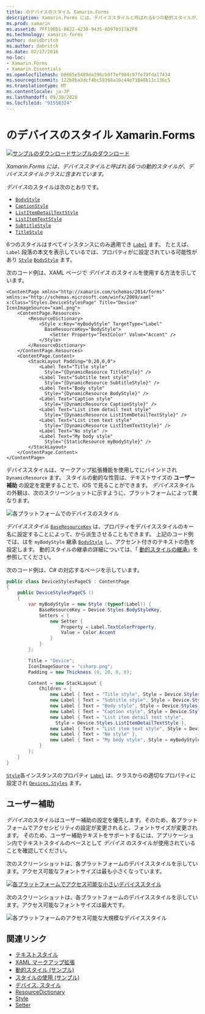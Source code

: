 ```yaml
---
title: のデバイスのスタイル Xamarin.Forms
description: Xamarin.Forms には、デバイススタイルと呼ばれる6つの動的スタイルが、デバイススタイルクラスに含まれています。 この記事では、アプリケーションでデバイスのスタイルを使用する方法について説明し Xamarin.Forms ます。
ms.prod: xamarin
ms.assetid: 7FF19ED1-0822-4238-9435-AD970317A2F8
ms.technology: xamarin-forms
author: davidbritch
ms.author: dabritch
ms.date: 02/17/2016
no-loc:
- Xamarin.Forms
- Xamarin.Essentials
ms.openlocfilehash: b8665e5489da396cb9f7ef984c97fe79fda17434
ms.sourcegitcommit: 122b8ba3dcf4bc59368a16c44e71846b11c136c5
ms.translationtype: MT
ms.contentlocale: ja-JP
ms.lasthandoff: 09/30/2020
ms.locfileid: "91558324"
---
```

# <a name="device-styles-in-no-locxamarinforms"></a>のデバイスのスタイル Xamarin.Forms

[![サンプルのダウンロード](~/media/shared/download.png)サンプルのダウンロード](https://docs.microsoft.com/samples/xamarin/xamarin-forms-samples/userinterface-styles-dynamicstyles)

_Xamarin.Forms には、デバイススタイルと呼ばれる6つの動的スタイルが、デバイススタイルクラスに含まれています。_

*デバイス*のスタイルは次のとおりです。

- [`BodyStyle`](xref:Xamarin.Forms.Device.Styles.BodyStyle)
- [`CaptionStyle`](xref:Xamarin.Forms.Device.Styles.CaptionStyle)
- [`ListItemDetailTextStyle`](xref:Xamarin.Forms.Device.Styles.ListItemDetailTextStyle)
- [`ListItemTextStyle`](xref:Xamarin.Forms.Device.Styles.ListItemTextStyle)
- [`SubtitleStyle`](xref:Xamarin.Forms.Device.Styles.SubtitleStyle)
- [`TitleStyle`](xref:Xamarin.Forms.Device.Styles.TitleStyle)

6つのスタイルはすべてインスタンスにのみ適用でき [`Label`](xref:Xamarin.Forms.Label) ます。 たとえば、 `Label` 段落の本文を表示しているでは、プロパティがに設定されている可能性があり [`Style`](xref:Xamarin.Forms.NavigableElement.Style) [`BodyStyle`](xref:Xamarin.Forms.Device.Styles.BodyStyle) ます。

次のコード例は、XAML ページで *デバイス* のスタイルを使用する方法を示しています。

```xaml
<ContentPage xmlns="http://xamarin.com/schemas/2014/forms" xmlns:x="http://schemas.microsoft.com/winfx/2009/xaml" x:Class="Styles.DeviceStylesPage" Title="Device" IconImageSource="xaml.png">
    <ContentPage.Resources>
        <ResourceDictionary>
            <Style x:Key="myBodyStyle" TargetType="Label"
              BaseResourceKey="BodyStyle">
                <Setter Property="TextColor" Value="Accent" />
            </Style>
        </ResourceDictionary>
    </ContentPage.Resources>
    <ContentPage.Content>
        <StackLayout Padding="0,20,0,0">
            <Label Text="Title style"
              Style="{DynamicResource TitleStyle}" />
            <Label Text="Subtitle text style"
              Style="{DynamicResource SubtitleStyle}" />
            <Label Text="Body style"
              Style="{DynamicResource BodyStyle}" />
            <Label Text="Caption style"
              Style="{DynamicResource CaptionStyle}" />
            <Label Text="List item detail text style"
              Style="{DynamicResource ListItemDetailTextStyle}" />
            <Label Text="List item text style"
              Style="{DynamicResource ListItemTextStyle}" />
            <Label Text="No style" />
            <Label Text="My body style"
              Style="{StaticResource myBodyStyle}" />
        </StackLayout>
    </ContentPage.Content>
</ContentPage>
```

デバイススタイルは、マークアップ拡張機能を使用してにバインドされ `DynamicResource` ます。 スタイルの動的な性質は、テキストサイズの **ユーザー補助** の設定を変更することで、iOS で見ることができます。 *デバイス*スタイルの外観は、次のスクリーンショットに示すように、プラットフォームによって異なります。

![各プラットフォームでのデバイスのスタイル](device-images/device-styles.png)

*デバイススタイル* [`BaseResourceKey`](xref:Xamarin.Forms.Style.BaseResourceKey) は、プロパティをデバイススタイルのキー名に設定することによって、から派生させることもできます。 上記のコード例では、はを `myBodyStyle` 継承 [`BodyStyle`](xref:Xamarin.Forms.Device.Styles.BodyStyle) し、アクセント付きのテキストの色を設定します。 動的スタイルの継承の詳細については、「 [動的スタイルの継承](~/xamarin-forms/user-interface/styles/xaml/dynamic.md#dynamic-style-inheritance)」を参照してください。

次のコード例は、C# の対応するページを示しています。

```csharp
public class DeviceStylesPageCS : ContentPage
{
    public DeviceStylesPageCS ()
    {
        var myBodyStyle = new Style (typeof(Label)) {
            BaseResourceKey = Device.Styles.BodyStyleKey,
            Setters = {
                new Setter {
                    Property = Label.TextColorProperty,
                    Value = Color.Accent
                }
            }
        };

        Title = "Device";
        IconImageSource = "csharp.png";
        Padding = new Thickness (0, 20, 0, 0);

        Content = new StackLayout {
            Children = {
                new Label { Text = "Title style", Style = Device.Styles.TitleStyle },
                new Label { Text = "Subtitle style", Style = Device.Styles.SubtitleStyle },
                new Label { Text = "Body style", Style = Device.Styles.BodyStyle },
                new Label { Text = "Caption style", Style = Device.Styles.CaptionStyle },
                new Label { Text = "List item detail text style",
                  Style = Device.Styles.ListItemDetailTextStyle },
                new Label { Text = "List item text style", Style = Device.Styles.ListItemTextStyle },
                new Label { Text = "No style" },
                new Label { Text = "My body style", Style = myBodyStyle }
            }
        };
    }
}
```

[`Style`](xref:Xamarin.Forms.NavigableElement.Style)各インスタンスのプロパティ [`Label`](xref:Xamarin.Forms.Label) は、クラスからの適切なプロパティに設定され [`Devices.Styles`](xref:Xamarin.Forms.Device.Styles) ます。

## <a name="accessibility"></a>ユーザー補助

*デバイス*のスタイルはユーザー補助の設定を優先します。そのため、各プラットフォームでアクセシビリティの設定が変更されると、フォントサイズが変更されます。 そのため、ユーザー補助テキストをサポートするには、アプリケーション内でテキストスタイルのベースとして *デバイス* のスタイルが使用されていることを確認してください。

次のスクリーンショットは、各プラットフォームのデバイススタイルを示しています。アクセス可能なフォントサイズは最も小さくなっています。

[![各プラットフォームでアクセス可能な小さいデバイススタイル](device-images/minimum-size.png)](device-images/minimum-size-large.png#lightbox "各プラットフォームでアクセス可能な小さいデバイススタイル")

次のスクリーンショットは、各プラットフォームのデバイススタイルを示しています。アクセス可能なフォントサイズは最大です。

![各プラットフォームのアクセス可能な大規模なデバイススタイル](device-images/maximum-size.png)

## <a name="related-links"></a>関連リンク

- [テキストスタイル](~/xamarin-forms/user-interface/text/styles.md)
- [XAML マークアップ拡張](~/xamarin-forms/xaml/xaml-basics/xaml-markup-extensions.md)
- [動的スタイル (サンプル)](/samples/xamarin/xamarin-forms-samples/userinterface-styles-dynamicstyles)
- [スタイルの使用 (サンプル)](/samples/xamarin/xamarin-forms-samples/workingwithstyles)
- [デバイス. スタイル](xref:Xamarin.Forms.Device.Styles)
- [ResourceDictionary](xref:Xamarin.Forms.ResourceDictionary)
- [Style](xref:Xamarin.Forms.Style)
- [Setter](xref:Xamarin.Forms.Setter)